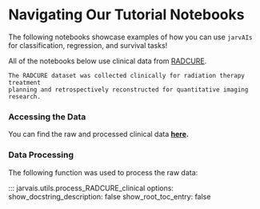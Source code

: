 # Navigating Our Tutorial Notebooks

The following notebooks showcase examples of how you can use `jarvAIs` for classification, regression, and survival tasks!  

All of the notebooks below use clinical data from [RADCURE](https://www.cancerimagingarchive.net/collection/radcure/).  

    The RADCURE dataset was collected clinically for radiation therapy treatment 
    planning and retrospectively reconstructed for quantitative imaging research.  

### Accessing the Data  
You can find the raw and processed clinical data **[here](https://github.com/pmcdi/jarvais/tree/main/data).**  

### Data Processing  
The following function was used to process the raw data:

::: jarvais.utils.process_RADCURE_clinical
    options:
        show_docstring_description: false
        show_root_toc_entry: false
            
